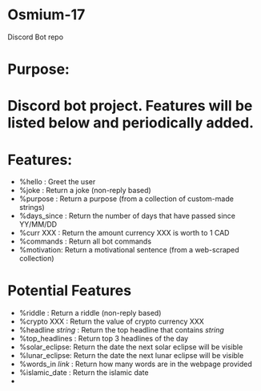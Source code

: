 # Osmium-17
Discord Bot repo

# Purpose:
# Discord bot project. Features will be listed below and periodically added.



# Features:
 - %hello : Greet the user
 - %joke : Return a joke (non-reply based)
 - %purpose : Return a purpose (from a collection of custom-made strings)
 - %days_since : Return the number of days that have passed since YY/MM/DD
 - %curr XXX : Return the amount currency XXX is worth to 1 CAD
 - %commands : Return all bot commands
 - %motivation: Return a motivational sentence (from a web-scraped collection)
 
# Potential Features
 - %riddle : Return a riddle (non-reply based)
 - %crypto XXX  : Return the value of crypto currency XXX
 - %headline *string* : Return the top headline that contains *string*
 - %top_headlines : Return top 3 headlines of the day
 - %solar_eclipse: Return the date the next solar eclipse will be visible
 - %lunar_eclipse: Return the date the next lunar eclipse will be visible
 - %words_in *link* : Return how many words are in the webpage provided
 - %islamic_date : Return the islamic date
 - 
